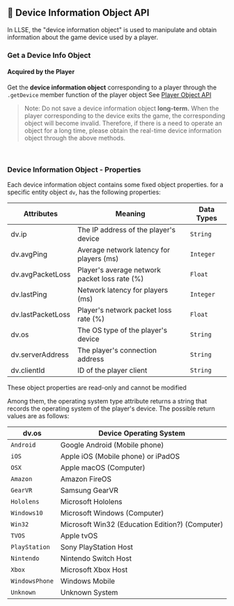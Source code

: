 ##  📱 Device Information Object API

In LLSE, the "device information object" is used to manipulate and obtain information about the game device used by a player.

### Get a Device Info Object

#### Acquired by the Player

Get the **device information object** corresponding to a player through the `.getDevice` member function of the player object
See [Player Object API](/LLSEPluginDevelopment/GameAPI/Player.md)      

> Note: Do not save a device information object **long-term.**
> When the player corresponding to the device exits the game, the corresponding object will become invalid. Therefore, if there is a need to operate an object for a long time, please obtain the real-time device information object through the above methods.

<br>


### Device Information Object - Properties

Each device information object contains some fixed object properties. for a specific entity object `dv`, has the following properties:

| Attributes       | Meaning                      | Data Types |
| ---------------- | ---------------------------- | --------- |
| dv.ip            | The IP address of the player's device | `String`  |
| dv.avgPing       | Average network latency for players (ms) | `Integer` |
| dv.avgPacketLoss | Player's average network packet loss rate (%) | `Float`   |
| dv.lastPing      | Network latency for players (ms) | `Integer` |
| dv.lastPacketLoss| Player's network packet loss rate (%) | `Float`   |
| dv.os            | The OS type of the player's device | `String`  |
| dv.serverAddress | The player's connection address | `String`  |
| dv.clientId      | ID of the player client | `String`  |

These object properties are read-only and cannot be modified 

Among them, the operating system type attribute returns a string that records the operating system of the player's device. The possible return values ​​are as follows:

| dv.os           | Device Operating System|
| --------------- | --------------------- |
| `Android`       | Google Android (Mobile phone)       |
| `iOS`           | Apple iOS (Mobile phone) or iPadOS          |
| `OSX`           | Apple macOS (Computer)          |
| `Amazon`        | Amazon FireOS                |
| `GearVR`        | Samsung GearVR                |
| `Hololens`      | Microsoft Hololens              |
| `Windows10`     | Microsoft Windows (Computer)         |
| `Win32`         | Microsoft Win32 (Education Edition?) (Computer)  |
| `TVOS`          | Apple tvOS                  |
| `PlayStation`   | Sony PlayStation Host       |
| `Nintendo`      | Nintendo Switch Host         |
| `Xbox`          | Microsoft Xbox Host             |
| `WindowsPhone`  | Windows Mobile     |
| `Unknown`       | Unknown System              |

